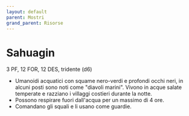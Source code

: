 ```yaml
---
layout: default
parent: Mostri
grand_parent: Risorse
---
```


# Sahuagin

3 PF, 12 FOR, 12 DES, tridente (d6)

- Umanoidi acquatici con squame nero-verdi e profondi occhi neri, in alcuni posti sono noti come "diavoli marini". Vivono in acque salate temperate e razziano i villaggi costieri durante la notte.
- Possono respirare fuori dall'acqua per un massimo di 4 ore.
- Comandano gli squali e li usano come guardie.